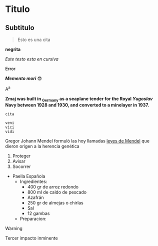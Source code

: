 # Titulo

## Subtitulo

> Esto es una cita

**negrita**

_Este testo esta en cursiva_

~~Error~~

***Memento mori*** :sunglasses:

A<sup>a</sup>

**Zmaj was built in <sub>Germany</sub> as a seaplane tender for the Royal _Yugoslav_ Navy between 1928 and 1930, and converted to a minelayer in 1937.**

`cita`

```
veni
vici
vidi
```

Gregor Johann Mendel formuló las hoy llamadas [leyes de Mendel](https://www.youtube.com/watch?v=dQw4w9WgXcQ) que dieron origen a la herencia genética

1. Proteger
1. Avisar
1. Socorrer

- Paella Española
  - Ingredientes:
    - 400 gr de arroz redondo
    - 800 ml de caldo de pescado
    - Azafrán
    - 250 gr de almejas o chirlas
    - Sal
    - 12 gambas
  - Preparacion:

<!-- Lo siguiente es una referencia a Neon Genesis Evangelion -->

> [!WARNING]
> Tercer impacto inminente